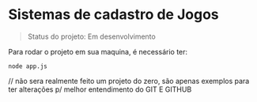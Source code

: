 # Sistemas de cadastro de Jogos
  
  > Status do projeto: Em desenvolvimento 
  
  Para rodar o projeto em sua maquina, é necessário ter:
  
  ```
  node app.js
  ```
  
  // não sera realmente feito um projeto do zero, são apenas exemplos para ter alterações p/ melhor entendimento do GIT E GITHUB 
